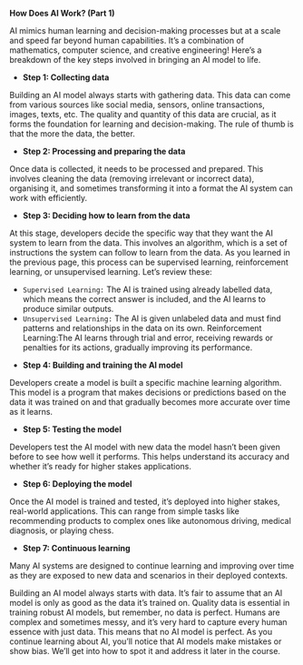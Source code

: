 **How Does AI Work? (Part 1)**

AI mimics human learning and decision-making processes but at a scale and speed far beyond human capabilities. It’s a combination of mathematics, computer science, and creative engineering! Here’s a breakdown of the key steps involved in bringing an AI model to life. 

+ **Step 1: Collecting data**

Building an AI model always starts with gathering data. This data can come from various sources like social media, sensors, online transactions, images, texts, etc. The quality and quantity of this data are crucial, as it forms the foundation for learning and decision-making. The rule of thumb is that the more the data, the better.

+ **Step 2: Processing and preparing the data**

Once data is collected, it needs to be processed and prepared. This involves cleaning the data (removing irrelevant or incorrect data), organising it, and sometimes transforming it into a format the AI system can work with efficiently.

+ **Step 3: Deciding how to learn from the data**

At this stage, developers decide the specific way that they want the AI system to learn from the data. This involves an algorithm, which is a set of instructions the system can follow to learn from the data. As you learned in the previous page, this process can be supervised learning, reinforcement learning, or unsupervised learning. Let’s review these:
- `Supervised Learning:` The AI is trained using already labelled data, which means the correct answer is included, and the AI learns to produce similar outputs.
- `Unsupervised Learning:` The AI is given unlabeled data and must find patterns and relationships in the data on its own. Reinforcement Learning:The AI learns through trial and error, receiving rewards or penalties for its actions, gradually improving its performance.

+ **Step 4: Building and training the AI model**

Developers create a model is built a specific machine learning algorithm. This model is a program that makes decisions or predictions based on the data it was trained on and that gradually becomes more accurate over time as it learns.

+ **Step 5: Testing the model**

Developers test the AI model with new data the model hasn’t been given before to see how well it performs. This helps understand its accuracy and whether it’s ready for higher stakes applications.

+ **Step 6: Deploying the model**

Once the AI model is trained and tested, it’s deployed into higher stakes, real-world applications. This can range from simple tasks like recommending products to complex ones like autonomous driving, medical diagnosis, or playing chess.

+ **Step 7: Continuous learning**

Many AI systems are designed to continue learning and improving over time as they are exposed to new data and scenarios in their deployed contexts.

Building an AI model always starts with data. It’s fair to assume that an AI model is only as good as the data it’s trained on. Quality data is essential in training robust AI models, but remember, no data is perfect. Humans are complex and sometimes messy, and it’s very hard to capture every human essence with just data. This means that no AI model is perfect. As you continue learning about AI, you’ll notice that AI models make mistakes or show bias. We’ll get into how to spot it and address it later in the course.
